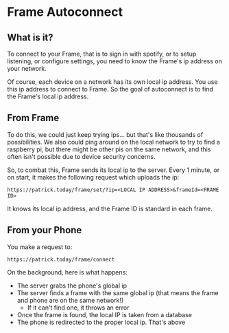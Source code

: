 # Frame Autoconnect

## What is it?
To connect to your Frame, that is to sign in with spotify, or to setup listening, or configure settings, you need to know the Frame's ip address on your network.

Of course, each device on a network has its own local ip address. You use this ip address to connect to Frame. So the goal of autoconnect is to find the Frame's local ip address.

## From Frame

To do this, we could just keep trying ips... but that's like thousands of possibilities. We also could ping around on the local network to try to find a raspberry pi, but there might be other pis on the same network, and this often isn't possible due to device security concerns.

So, to combat this, Frame sends its local ip to the server. Every 1 minute, or on start, it makes the following request which uploads the ip:

`https://patrick.today/frame/set/?ip=<LOCAL IP ADDRESS>&frameId=<FRAME ID>`

It knows its local ip address, and the Frame ID is standard in each frame.

## From your Phone

You make a request to:

`https://patrick.today/frame/connect`

On the background, here is what happens:

- The server grabs the phone's global ip
- The server finds a frame with the same global ip (that means the frame and phone are on the same network!)
  - If it can't find one, it throws an error
- Once the frame is found, the local IP is taken from a database
- The phone is redirected to the proper local ip. That's <LOCAL IP ADDRESS> above
